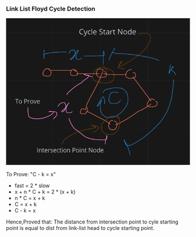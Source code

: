 ### Link List Floyd Cycle Detection

![Link List Floyd Cycle Detection](LinkListFloydCycleDetection.png "Link List Floyd Cycle Detection")

To Prove: "C - k = x"

-   fast = 2 * slow
-   x + n * C + k = 2 * (x + k)
-   n * C = x + k
-   C = x + k
-   C - k = x

Hence,Proved that:
The distance from intersection point to cyle starting point is equal to dist from link-list head to cycle starting point.